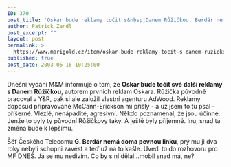 ```yaml
---
ID: 370
post_title: 'Oskar bude reklamy točit s&nbsp;Danem Růžičkou. Berdár nemá pevnou linku&#8230;'
author: Patrick Zandl
post_excerpt: ""
layout: post
permalink: >
  https://www.marigold.cz/item/oskar-bude-reklamy-tocit-s-danem-ruzickou-berdar-nema-pevnou-linku
published: true
post_date: 2003-06-16 10:25:00
---
```

<P>Dnešní vydání M&amp;M informuje o tom, že <STRONG>Oskar bude točit své další reklamy s Danem Růžičkou</STRONG>, autorem prvních reklam Oskara. Růžička původně pracoval v Y&amp;R, pak si ale založil vlastní agenturu AdWood. Reklamy doposud připravované McCann-Erickson mi přišly - a už jsem to tu psal - příšerné. Vlezlé, nenápadité, agresivní. Někdo poznamenal, že jsou účinné. Jenže to byly ty původní Růžičkovy taky. A ještě byly příjemné. Inu, snad ta změna bude k lepšímu. </P>
<P>Šéf Českého Telecomu <STRONG>G. Berdár&#160;nemá doma pevnou linku</STRONG>, prý mu ji dva roky nebyli schopni zavést a teď už na to kašle. Uvedl to do rozhovoru pro MF DNES. Já se mu nedivím. Co by s ní dělal...mobil snad má, ne?</P>